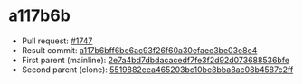 # a117b6b
- Pull request: [#1747](https://github.com/MarlinFirmware/Marlin/pull/1747)
- Result commit: [a117b6bff6be6ac93f26f60a30efaee3be03e8e4](https://github.com/MarlinFirmware/Marlin/commit/a117b6bff6be6ac93f26f60a30efaee3be03e8e4)
- First parent (mainline): [2e7a4bd7dbdacacedf7fe3f2d92d073688536bfe](https://github.com/MarlinFirmware/Marlin/commit/2e7a4bd7dbdacacedf7fe3f2d92d073688536bfe)
- Second parent (clone): [5519882eea465203bc10be8bba8ac08b4587c2ff](https://github.com/MarlinFirmware/Marlin/commit/5519882eea465203bc10be8bba8ac08b4587c2ff)
